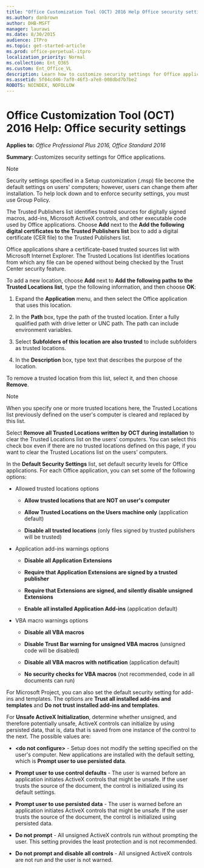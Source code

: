 ```yaml
---
title: "Office Customization Tool (OCT) 2016 Help Office security settings"
ms.author: danbrown
author: DHB-MSFT
manager: laurawi
ms.date: 8/30/2015
audience: ITPro
ms.topic: get-started-article
ms.prod: office-perpetual-itpro
localization_priority: Normal
ms.collection: Ent_O365
ms.custom: Ent_Office_VL
description: Learn how to customize security settings for Office applications using the Office Customization Tool (OCT) in Microsoft Office 2016.
ms.assetid: 5f04cd46-7af0-46f3-a7e8-008dbd7b7be2
ROBOTS: NOINDEX, NOFOLLOW
---
```


# Office Customization Tool (OCT) 2016 Help: Office security settings

**Applies to:** *Office Professional Plus 2016, Office Standard 2016*

**Summary**: Customizes security settings for Office applications.
  
> [!NOTE]
> Security settings specified in a Setup customization (.msp) file become the default settings on users' computers; however, users can change them after installation. To help lock down and to enforce security settings, you must use Group Policy. 
  
The Trusted Publishers list identifies trusted sources for digitally signed macros, add-ins, Microsoft ActiveX controls, and other executable code used by Office applications. Choose **Add** next to the **Add the following digital certificates to the Trusted Publishers list** box to add a digital certificate (CER file) to the Trusted Publishers list. 
  
Office applications share a certificate-based trusted sources list with Microsoft Internet Explorer. The Trusted Locations list identifies locations from which any file can be opened without being checked by the Trust Center security feature. 
  
To add a new location, choose **Add** next to **Add the following paths to the Trusted Locations list**, type the following information, and then choose **OK**:
  
1. Expand the **Application** menu, and then select the Office application that uses this location. 
    
2. In the **Path** box, type the path of the trusted location. Enter a fully qualified path with drive letter or UNC path. The path can include environment variables. 
    
3. Select **Subfolders of this location are also trusted** to include subfolders as trusted locations. 
    
4. In the **Description** box, type text that describes the purpose of the location. 
    
To remove a trusted location from this list, select it, and then choose **Remove**.
  
> [!NOTE]
> When you specify one or more trusted locations here, the Trusted Locations list previously defined on the user's computer is cleared and replaced by this list. 
  
Select **Remove all Trusted Locations written by OCT during installation** to clear the Trusted Locations list on the users' computers. You can select this check box even if there are no trusted locations defined on this page, if you want to clear the Trusted Locations list on the users' computers. 
  
In the **Default Security Settings** list, set default security levels for Office applications. For each Office application, you can set some of the following options: 
  
- Allowed trusted locations options
    
  - **Allow trusted locations that are NOT on user's computer**
    
  - **Allow Trusted Locations on the Users machine only** (application default) 
    
  - **Disable all trusted locations** (only files signed by trusted publishers will be trusted) 
    
- Application add-ins warnings options
    
  - **Disable all Application Extensions**
    
  - **Require that Application Extensions are signed by a trusted publisher**
    
  - **Require that Extensions are signed, and silently disable unsigned Extensions**
    
  - **Enable all installed Application Add-ins** (application default) 
    
- VBA macro warnings options
    
  - **Disable all VBA macros**
    
  - **Disable Trust Bar warning for unsigned VBA macros** (unsigned code will be disabled) 
    
  - **Disable all VBA macros with notification** (application default) 
    
  - **No security checks for VBA macros** (not recommended, code in all documents can run) 
    
For Microsoft Project, you can also set the default security setting for add-ins and templates. The options are **Trust all installed add-ins and templates** and **Do not trust installed add-ins and templates**.
  
For **Unsafe ActiveX Initialization**, determine whether unsigned, and therefore potentially unsafe, ActiveX controls can initialize by using persisted data, that is, data that is saved from one instance of the control to the next. The possible values are:
  
- **\<do not configure\>** - Setup does not modify the setting specified on the user's computer. New applications are installed with the default setting, which is **Prompt user to use persisted data**.
    
- **Prompt user to use control defaults** - The user is warned before an application initiates ActiveX controls that might be unsafe. If the user trusts the source of the document, the control is initialized using its default settings. 
    
- **Prompt user to use persisted data** - The user is warned before an application initiates ActiveX controls that might be unsafe. If the user trusts the source of the document, the control is initialized using persisted data. 
    
- **Do not prompt** - All unsigned ActiveX controls run without prompting the user. This setting provides the least protection and is not recommended. 
    
- **Do not prompt and disable all controls** - All unsigned ActiveX controls are not run and the user is not warned. 
    

